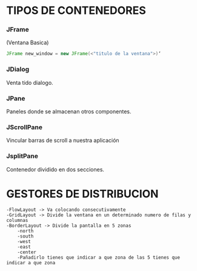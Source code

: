 # TIPOS DE CONTENEDORES
### JFrame 
(Ventana Basica)
```java
JFrame new_window = new JFrame(<"titulo de la ventana">)‘

```
### JDialog 	
Venta tido dialogo.

### JPane
Paneles donde se almacenan otros componentes.

### JScrollPane
Vincular barras de scroll a nuestra aplicación

### JsplitPane
Contenedor dividido en dos secciones.




# GESTORES DE DISTRIBUCION
	-FlowLayout -> Va colocando consecutivamente
	-GridLayout -> Divide la ventana en un determinado numero de filas y columnas
	-BorderLayout -> Divide la pantalla en 5 zonas
		-north
		-south
		-west
		-east
		-center
		-Pañadirlo tienes que indicar a que zona de las 5 tienes que indicar a que zona